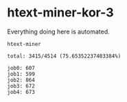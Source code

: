 # htext-miner-kor-3

Everything doing here is automated.

```
htext-miner

total: 3415/4514 (75.65352237483384%)

job0: 607
job1: 599
job2: 864
job3: 672
job4: 673
```